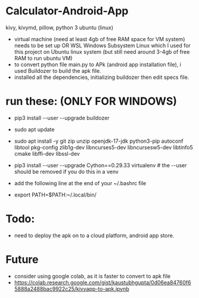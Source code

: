 # Calculator-Android-App
kivy, kivymd, pillow, python 3 ubuntu (linux)

- virtual machine (need at least 4gb of free RAM space for VM system) needs to be set up OR WSL Windows Subsystem Linux which I used for this project on Ubuntu linux system (but still need around 3-4gb of free RAM to run ubuntu VM)
- to convert python file main.py to APk (android app installation file), i used Buildozer to build the apk file.
- installed all the dependencies, initializing buildozer then edit specs file.

# run these: (ONLY FOR WINDOWS)
-   pip3 install --user --upgrade buildozer
-   sudo apt update
-   sudo apt install -y git zip unzip openjdk-17-jdk python3-pip autoconf libtool pkg-config zlib1g-dev libncurses5-dev libncursesw5-dev libtinfo5 cmake libffi-dev libssl-dev
-   pip3 install --user --upgrade Cython==0.29.33 virtualenv  # the --user should be removed if you do this in a venv

- add the following line at the end of your ~/.bashrc file
-   export PATH=$PATH:~/.local/bin/


# Todo:
-   need to deploy the apk on to a cloud platform, android app store.


# Future
- consider using google colab, as it is faster to convert to apk file
- https://colab.research.google.com/gist/kaustubhgupta/0d06ea84760f65888a2488bac9922c25/kivyapp-to-apk.ipynb
